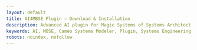 ```yaml
---
layout: default
title: AI4MBSE Plugin – Download & Installation
description: Advanced AI plugin for Magic Systems of Systems Architect
keywords: AI, MBSE, Cameo Systems Modeler, Plugin, Systems Engineering
robots: noindex, nofollow
---
```


<div id="ai4mbse-turnstile-protection" style="display: none; flex-direction: column; align-items: center; justify-content: center; min-height: 60vh; text-align: center;">
  <h2 style="color: #60a5fa; margin-bottom: 2rem;">Verifizierung erforderlich</h2>
  <p style="color: #cbd5e1; margin-bottom: 2rem;">Bestätigen Sie, dass Sie ein Mensch sind, um auf die AI4MBSE-Dokumentation zuzugreifen.</p>
  <div class="cf-turnstile"
       data-sitekey="0x4AAAAAABhCvPtIE3gog0lZ"
       data-callback="onAI4MBSETurnstileSuccess"
       data-error-callback="onAI4MBSETurnstileError"
       data-theme="dark"
       data-size="normal">
  </div>
</div>

<main role="main" id="ai4mbse-content" style="display: none;">
  <article class="plugin-documentation">
    <!-- Hero Section -->
    <header class="hero glass-morphism ai4mbse-banner-hero" role="banner">
      <div class="hero-content animate-fade-in">
        <h1 class="ai4mbse-banner-title">AI4MBSE Plugin</h1>
        <p class="ai4mbse-banner-subtitle">
          KI-Integration für Magic Systems of Systems Architect<br>
          <span class="ai4mbse-banner-claim text-gradient">Automatisierung. Intelligenz. Effizienz.</span>
        </p>

        <!-- Navigation Menu -->
        <nav class="hero-navigation" style="margin-top: 2rem;">
          <div class="nav-links">
            <a href="#project-title" class="nav-link">Projekt</a>
            <a href="#features-title" class="nav-link">Funktionen</a>
            <a href="#requirements-title" class="nav-link">Systemanforderungen</a>
            <a href="#download-title" class="nav-link">Download</a>
            <a href="#install-title" class="nav-link">Installation</a>
            <a href="#quickstart-title" class="nav-link">Quick Start</a>
            <a href="#troubleshooting-title" class="nav-link">FAQ</a>
            <a href="#demo-title" class="nav-link">Demo</a>
          </div>
        </nav>
      </div>
    </header>


    <section class="section project-section glass-morphism" aria-labelledby="project-title">
    <div class="container">
        <h2 id="project-title" class="section-title">
        <ai4mbse-icon name="project"></ai4mbse-icon> Projekt
        </h2>
        <div class="content-wrapper">
        <!-- Äußere Flexbox: ganz links die Logos, rechts davon der Text -->
        <div class="project-guide">
            <!-- Kleiner Untercontainer nur für die beiden Logos -->
            <div class="logo-group">
            <img src="hm_logo.svg" alt="HM-Logo" class="project-logo">
            <img src="ecse_logo.jpg"
                alt="ECSE-Logo" class="project-logo">
            <img src="ai4mbse_logo.png" alt="AI4MBSE-Logo" class="project-logo">
            </div>

            <div class="logo-credits" style="margin-top: 0.5rem; font-size: 0.8em; color: #94a3b8; text-align: center;">
                Logos der Hochschule München und des Experience Centers Systems Engineering verwendet mit freundlicher Genehmigung
            </div>
            <!-- Text bleibt als zweites Flex-Kind -->
            <p class="about-text">
            Das Plugin AI4MBSE wurde im Rahmen des Kurses Systems Engineering Projekt
            im Masterstudiengang Systems Engineering der Fakultät 4 an der Hochschule München
            entwickelt. Die Idee und Aufgabenstellung stammt von Prof. Dr. Claudio Zuccaro
            und verfolgt das Ziel, die automatische Erstellung von Verknüpfungen in einem
            SysML-Systemmodell durch den Einsatz künstlicher Intelligenz zu unterstützen.
            Realisiert wurde das Projekt mit freundlicher Unterstützung des Experience Centers
            Systems Engineering.
            </p>
        </div>
        </div>
    </div>
    </section>

    <!-- Features Section -->
    <section class="section features-section glass-morphism" aria-labelledby="features-title">
    <div class="container">
        <h2 id="features-title" class="section-title">
        <ai4mbse-icon name="features"></ai4mbse-icon> Funktionen
        </h2>
        <div class="content-wrapper">
        <div class="features-grid">
            <div class="feature-card">
                <h3 class="feature-title">🤖 KI-gestützte Anforderungsallokation</h3>
                <p class="feature-description">
                    Automatische Zuordnung von Systemanforderungen zu passenden Subsystemen
                    durch Google Gemini AI mit Konfidenzwerten und Begründungen.
                </p>
            </div>

            <div class="feature-card">
                <h3 class="feature-title">⚡ Asynchrone Verarbeitung</h3>
                <p class="feature-description">
                    Keine UI-Blockierung während der AI-Analyse. Echtzeitfortschritt
                    und Abbruchmöglichkeit für große Projektdaten.
                </p>
            </div>

            <div class="feature-card">
                <h3 class="feature-title">🔄 Automatische Modellintegration</h3>
                <p class="feature-description">
                    Erstellt automatisch SysML Satisfy-Abhängigkeiten zwischen
                    Anforderungen und Subsystemen nach Bestätigung.
                </p>
            </div>

            <div class="feature-card">
                <h3 class="feature-title">📁 Interaktive Ordnerauswahl</h3>
                <p class="feature-description">
                    Dynamische Navigation durch Projektstrukturen. Unterstützung
                    für große Projekte mit 1000+ Anforderungen.
                </p>
            </div>

            <div class="feature-card">
                <h3 class="feature-title">🔑 Einfache API-Verwaltung</h3>
                <p class="feature-description">
                    Direkte Eingabe des Google Gemini API-Schlüssels im Plugin.
                    Keine komplizierte Umgebungsvariablen-Konfiguration.
                </p>
            </div>

            <div class="feature-card">
                <h3 class="feature-title">📊 Intelligente Bewertung</h3>
                <p class="feature-description">
                    AI liefert Konfidenzwerte und detaillierte Begründungen
                    für jede Allokationsempfehlung.
                </p>
            </div>
        </div>
        </div>
    </div>
    </section>

    <!-- System Requirements Section -->
    <section class="section requirements-section glass-morphism" aria-labelledby="requirements-title">
    <div class="container">
        <h2 id="requirements-title" class="section-title">
        <ai4mbse-icon name="system"></ai4mbse-icon> Systemanforderungen
        </h2>
        <div class="content-wrapper">
        <div class="requirements-grid">
            <div class="requirement-category">
                <h3 class="category-title">Software</h3>
                <ul class="requirement-list">
                    <li><strong>Magic Systems of Systems Architect:</strong> 2024x oder neuer</li>
                    <li><strong>Cameo Systems Modeler:</strong> 2024x oder neuer</li>
                    <li><strong>Java:</strong> Version 17 oder höher</li>
                    <li><strong>Google Gemini API:</strong> Aktiver API-Schlüssel erforderlich</li>
                </ul>
            </div>

            <div class="requirement-category">
                <h3 class="category-title">Betriebssystem</h3>
                <ul class="requirement-list">
                    <li><strong>Windows:</strong> 10 oder 11 (getestet)</li>
                    <li><strong>macOS:</strong> 10.15+ (theoretisch unterstützt)</li>
                    <li><strong>Linux:</strong> Ubuntu 20.04+ (theoretisch unterstützt)</li>
                </ul>
            </div>

            <div class="requirement-category">
                <h3 class="category-title">Hardware</h3>
                <ul class="requirement-list">
                    <li><strong>RAM:</strong> Mindestens 4 GB, 8 GB empfohlen</li>
                    <li><strong>Speicher:</strong> 50 MB für Plugin-Installation</li>
                    <li><strong>Internetverbindung:</strong> Für Google Gemini API erforderlich</li>
                </ul>
            </div>
        </div>
        </div>
    </div>
    </section>

    <section class="section download-section glass-morphism ai4mbse-download" aria-labelledby="download-title">
    <div class="container">
        <h2 id="download-title" class="section-title">
        <ai4mbse-icon name="download"></ai4mbse-icon> Download
        </h2>
        <div class="content-wrapper">
            <div class="setup-guide">
                <div class="download-card">
                    <div class="download-header">
                        <h3>AI4MBSE Plugin v1.7</h3>
                        <span class="download-size">~2.5 MB</span>
                    </div>

                    <div class="download-button-container">
                        <a href="AI4MBSE_Plugin.zip" class="cta-button enhanced-download">
                            <span class="download-icon">⬇️</span>
                            Plugin herunterladen
                        </a>
                    </div>

                    <div class="download-note">
                        <small>💡 Vollständiges ZIP-Paket mit allen Installationsdateien</small>
                    </div>
                </div>
            </div>
        </div>
    </div>
    </section>



    <!-- Installation Section -->
    <section class="section installation-section glass-morphism" aria-labelledby="install-title">
    <div class="container">
        <h2 id="install-title" class="section-title">
        <ai4mbse-icon name="install"></ai4mbse-icon> Installation
        </h2>

        <div class="content-wrapper">
        <div class="setup-guide">
            <div class="callout callout-info" style="margin-bottom: 2rem;">
                <strong>Hinweis:</strong> Das Plugin wurde ausschließlich unter <b>Windows</b> getestet. Die Anleitung und Installationsschritte beziehen sich nur auf Windows-Systeme.
            </div>

            <div class="callout callout-warning" style="margin-bottom: 2rem;">
                <strong>API-Schlüssel erforderlich:</strong> Das Plugin benötigt einen kostenlosen Google Gemini API-Schlüssel.
                <a href="https://ai.google.dev/gemini-api/docs/api-key?hl=de" target="_blank" rel="noopener" class="link-primary">Hier können Sie einen API-Schlüssel erstellen</a>.
                Das Plugin fragt beim ersten Start nach dem Schlüssel.
            </div>

            <div class="guide-step">
            <h3 class="step-title">1. ZIP-Paket herunterladen</h3>
            <p>
                Klicken Sie auf den Download-Button und speichern Sie die AI4MBSE_Plugin.zip-Datei lokal auf Ihrem Computer.
            </p>
            </div>

            <div class="guide-step">
            <h3 class="step-title">2. ZIP-Paket entpacken</h3>
            <p>Entpacken Sie das ZIP-Paket direkt in das folgende Verzeichnis:</p>
            <pre class="code-block">
    <code>
    C:\Users\YOUR_USERNAME\AppData\Local\.magic.systems.of.systems.architect\2024x\plugins
    </code>
            </pre>
            <p>
                Im Plugins-Ordner sollte anschließend ein AI4MBSE-Ordner mit allen relevanten Dateien enthalten sein.
            </p>
            </div>
        </div>
        </div>
    </div>
    </section>

    <!-- GitHub Repository Section -->
    <section class="section github-section glass-morphism" aria-labelledby="github-title">
    <div class="container">
        <h2 id="github-title" class="section-title">
        <ai4mbse-icon name="github"></ai4mbse-icon> GitHub Repository
        </h2>
        <div class="content-wrapper">
        <div class="setup-guide">
            <div class="github-card">
                <div class="github-header">
                    <div class="repo-icon">📂</div>
                    <div class="repo-info">
                        <h3>kingsepp/AI4MBSE</h3>
                        <p>KI-gestütztes Plugin für Magic Systems of Systems Architect</p>
                    </div>
                    <div class="license-badge">MIT</div>
                </div>

                <div class="repo-stats">
                    <div class="stat-item">
                        <span class="stat-icon">⭐</span>
                        <span class="stat-label">Open Source</span>
                    </div>
                    <div class="stat-item">
                        <span class="stat-icon">📄</span>
                        <span class="stat-label">MIT Lizenz</span>
                    </div>
                    <div class="stat-item">
                        <span class="stat-icon">🔧</span>
                        <span class="stat-label">Java Plugin</span>
                    </div>
                </div>

                <div class="github-actions">
                    <a href="https://github.com/kingsepp/ai4mbse-plugin" target="_blank" rel="noopener" class="cta-button github-link">
                        <span class="github-icon">🔗</span>
                        Repository ansehen
                    </a>
                    <p class="github-note">
                        <small>Vollständiger Quellcode, Dokumentation und Entwicklungshistorie</small>
                    </p>
                </div>
            </div>
        </div>
        </div>
    </div>
    </section>

    <!-- Quick Start Section -->
    <section class="section quickstart-section glass-morphism" aria-labelledby="quickstart-title">
    <div class="container">
        <h2 id="quickstart-title" class="section-title">
        <ai4mbse-icon name="quickstart"></ai4mbse-icon> Quick Start
        </h2>
        <div class="content-wrapper">
        <div class="quickstart-guide">
            <p class="quickstart-intro">
                Nach der Installation können Sie sofort mit der KI-gestützten Anforderungsallokation beginnen:
            </p>

            <div class="quickstart-steps">
                <div class="quickstart-step">
                    <div class="step-number">1</div>
                    <div class="step-content">
                        <h4 class="step-title">Plugin starten</h4>
                        <p class="step-description">
                            Öffnen Sie Magic Draw/Cameo und navigieren Sie zu <strong>Tools → Find Subsystem for Requirement (AI4MBSE)</strong>
                        </p>
                    </div>
                </div>

                <div class="quickstart-step">
                    <div class="step-number">2</div>
                    <div class="step-content">
                        <h4 class="step-title">API-Schlüssel eingeben</h4>
                        <p class="step-description">
                            Beim ersten Start werden Sie nach Ihrem Google Gemini API-Schlüssel gefragt.
                            <a href="https://ai.google.dev/gemini-api/docs/api-key?hl=de" target="_blank" rel="noopener">Hier erstellen</a>
                        </p>
                    </div>
                </div>

                <div class="quickstart-step">
                    <div class="step-number">3</div>
                    <div class="step-content">
                        <h4 class="step-title">Anforderungsordner auswählen</h4>
                        <p class="step-description">
                            Wählen Sie das Package mit Ihren Systemanforderungen aus der Projektstruktur
                        </p>
                    </div>
                </div>

                <div class="quickstart-step">
                    <div class="step-number">4</div>
                    <div class="step-content">
                        <h4 class="step-title">Spezifische Anforderung wählen</h4>
                        <p class="step-description">
                            Selektieren Sie die konkrete Anforderung, die Sie einem Subsystem zuordnen möchten
                        </p>
                    </div>
                </div>

                <div class="quickstart-step">
                    <div class="step-number">5</div>
                    <div class="step-content">
                        <h4 class="step-title">Subsystem-Ordner auswählen</h4>
                        <p class="step-description">
                            Wählen Sie das Package mit Ihren verfügbaren Subsystemen
                        </p>
                    </div>
                </div>

                <div class="quickstart-step">
                    <div class="step-number">6</div>
                    <div class="step-content">
                        <h4 class="step-title">KI-Empfehlungen prüfen</h4>
                        <p class="step-description">
                            Überprüfen Sie die AI-Vorschläge mit Konfidenzwerten und Begründungen, dann bestätigen Sie die gewünschten Allokationen
                        </p>
                    </div>
                </div>
            </div>

            <div class="quickstart-tip">
                <strong>💡 Tipp:</strong> Das Plugin funktioniert am besten mit gut strukturierten SysML-Modellen und klaren Anforderungsbeschreibungen.
            </div>
        </div>
        </div>
    </div>
    </section>

    <!-- Troubleshooting Section -->
    <section class="section troubleshooting-section glass-morphism" aria-labelledby="troubleshooting-title">
    <div class="container">
        <h2 id="troubleshooting-title" class="section-title">
        <ai4mbse-icon name="help"></ai4mbse-icon> Häufige Probleme & Lösungen
        </h2>
        <div class="content-wrapper">
        <div class="faq-container">
            <div class="faq-item">
                <h3 class="faq-question">Plugin erscheint nicht im Tools-Menü</h3>
                <div class="faq-answer">
                    <p><strong>Lösung:</strong></p>
                    <ul>
                        <li>Überprüfen Sie, ob das Plugin korrekt im Plugins-Ordner entpackt wurde</li>
                        <li>Starten Sie Magic Draw/Cameo neu</li>
                        <li>Prüfen Sie die Konsole auf Fehlermeldungen: <em>Help → System Info → Log</em></li>
                    </ul>
                </div>
            </div>

            <div class="faq-item">
                <h3 class="faq-question">API-Authentifizierungsfehler</h3>
                <div class="faq-answer">
                    <p><strong>Lösung:</strong></p>
                    <ul>
                        <li>Überprüfen Sie Ihren Google Gemini API-Schlüssel</li>
                        <li>Stellen Sie sicher, dass der API-Schlüssel aktiv und nicht abgelaufen ist</li>
                        <li>Prüfen Sie Ihre Internetverbindung</li>
                        <li>Geben Sie den API-Schlüssel erneut im Plugin-Dialog ein</li>
                    </ul>
                </div>
            </div>

            <div class="faq-item">
                <h3 class="faq-question">Plugin reagiert nicht/hängt</h3>
                <div class="faq-answer">
                    <p><strong>Lösung:</strong></p>
                    <ul>
                        <li>Nutzen Sie die Abbruch-Funktion im Plugin-Dialog</li>
                        <li>Bei sehr großen Modellen: Verarbeiten Sie kleinere Anforderungsgruppen</li>
                        <li>Überprüfen Sie die verfügbare RAM (mindestens 4 GB empfohlen)</li>
                    </ul>
                </div>
            </div>

            <div class="faq-item">
                <h3 class="faq-question">Keine Subsysteme gefunden</h3>
                <div class="faq-answer">
                    <p><strong>Lösung:</strong></p>
                    <ul>
                        <li>Stellen Sie sicher, dass Ihr Subsystem-Package korrekte SysML-Blöcke enthält</li>
                        <li>Überprüfen Sie die Package-Struktur in Ihrem Modell</li>
                        <li>Verwenden Sie die interaktive Ordnerauswahl zur Navigation</li>
                    </ul>
                </div>
            </div>

            <div class="faq-item">
                <h3 class="faq-question">KI-Vorschläge sind ungenau</h3>
                <div class="faq-answer">
                    <p><strong>Lösung:</strong></p>
                    <ul>
                        <li>Verbessern Sie die Beschreibungen Ihrer Anforderungen</li>
                        <li>Verwenden Sie präzise, technische Sprache</li>
                        <li>Achten Sie auf die Konfidenzwerte der KI-Empfehlungen</li>
                        <li>Nutzen Sie die Begründungen der KI zur Nachvollziehbarkeit</li>
                    </ul>
                </div>
            </div>
        </div>

        </div>
    </div>
    </section>

    <!-- Demo Section -->
    <section class="section demo-section glass-morphism" aria-labelledby="demo-title">
      <div class="container">
        <h2 id="demo-title" class="section-title">
          <ai4mbse-icon name="video"></ai4mbse-icon> Live Demo
        </h2>

        <div class="content-wrapper">
          <div class="demo-guide">
            <p class="demo-intro">Schauen Sie sich die folgende Demo an, um zu sehen, wie das AI4MBSE-Plugin funktioniert:</p>

            <div class="video-wrapper" role="complementary">
            <video width="640" height="360" controls>
                <source src="demo.mp4" type="video/mp4">
                Ihr Browser unterstützt das Video-Tag nicht.
            </video>
            </div>
          </div>
        </div>
      </div>
    </section>

  </article>
</main>

<!-- Back to Top Button -->
<button id="backToTop" class="back-to-top" onclick="scrollToTop()" style="display: none;">
  ↑ Nach oben
</button>

<!-- Scripts for fancy hero animation -->
<script src="/assets/js/ai4mbse-hero-animate.js"></script>

<!-- Back to Top Functionality -->
<script>
// Back to Top functionality
window.onscroll = function() {
    var backToTopButton = document.getElementById("backToTop");
    if (document.body.scrollTop > 300 || document.documentElement.scrollTop > 300) {
        backToTopButton.style.display = "block";
    } else {
        backToTopButton.style.display = "none";
    }
};

function scrollToTop() {
    document.body.scrollTop = 0;
    document.documentElement.scrollTop = 0;
}

// Smooth scrolling for navigation links
document.querySelectorAll('.nav-link').forEach(link => {
    link.addEventListener('click', function(e) {
        e.preventDefault();
        const targetId = this.getAttribute('href');
        const targetElement = document.querySelector(targetId);
        if (targetElement) {
            targetElement.scrollIntoView({
                behavior: 'smooth',
                block: 'start'
            });
        }
    });
});
</script>
